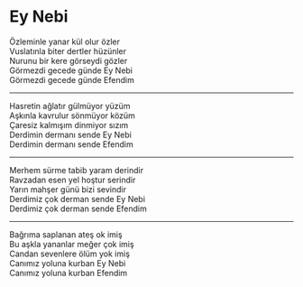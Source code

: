 # Ey Nebi

Özleminle yanar kül olur özler  
Vuslatınla biter dertler hüzünler  
Nurunu bir kere görseydi gözler  
Görmezdi gecede günde Ey Nebi  
Görmezdi gecede günde Efendim  
****  
Hasretin ağlatır gülmüyor yüzüm  
Aşkınla kavrulur sönmüyor közüm  
Çaresiz kalmışım dinmiyor sızım  
Derdimin dermanı sende Ey Nebi  
Derdimin dermanı sende Efendim  
****  
Merhem sürme tabib yaram derindir  
Ravzadan esen yel hoştur serindir  
Yarın mahşer günü bizi sevindir  
Derdimiz çok derman sende Ey Nebi  
Derdimiz çok derman sende Efendim  
****  
Bağrıma saplanan ateş ok imiş  
Bu aşkla yananlar meğer çok imiş  
Candan sevenlere ölüm yok imiş  
Canımız yoluna kurban Ey Nebi  
Canımız yoluna kurban Efendim  


